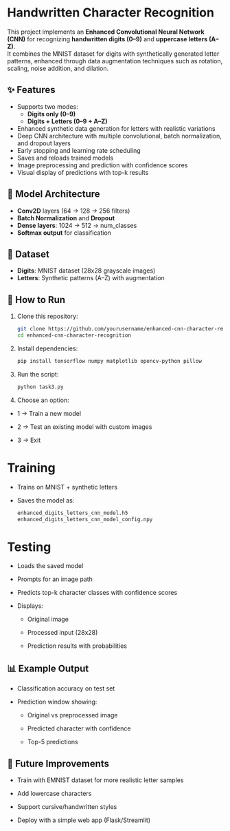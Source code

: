 # Handwritten Character Recognition 

This project implements an **Enhanced Convolutional Neural Network (CNN)** for recognizing **handwritten digits (0–9)** and **uppercase letters (A–Z)**.  
It combines the MNIST dataset for digits with synthetically generated letter patterns, enhanced through data augmentation techniques such as rotation, scaling, noise addition, and dilation.  

## ✨ Features
- Supports two modes:
  - **Digits only (0–9)**
  - **Digits + Letters (0–9 + A–Z)**
- Enhanced synthetic data generation for letters with realistic variations
- Deep CNN architecture with multiple convolutional, batch normalization, and dropout layers
- Early stopping and learning rate scheduling
- Saves and reloads trained models
- Image preprocessing and prediction with confidence scores
- Visual display of predictions with top-k results

## 🧠 Model Architecture
- **Conv2D** layers (64 → 128 → 256 filters)
- **Batch Normalization** and **Dropout**
- **Dense layers**: 1024 → 512 → num_classes
- **Softmax output** for classification

## 📂 Dataset
- **Digits**: MNIST dataset (28x28 grayscale images)
- **Letters**: Synthetic patterns (A–Z) with augmentation

## 🚀 How to Run

1. Clone this repository:
   ```bash
   git clone https://github.com/yourusername/enhanced-cnn-character-recognition.git
   cd enhanced-cnn-character-recognition

2. Install dependencies:
   ```bash
   pip install tensorflow numpy matplotlib opencv-python pillow


3. Run the script:
   ```bash
   python task3.py


4. Choose an option:

- 1 → Train a new model

- 2 → Test an existing model with custom images

- 3 → Exit

# Training

- Trains on MNIST + synthetic letters

- Saves the model as:

  ```bash
  enhanced_digits_letters_cnn_model.h5
  enhanced_digits_letters_cnn_model_config.npy

# Testing

- Loads the saved model

- Prompts for an image path

- Predicts top-k character classes with confidence scores

- Displays:

   - Original image

   - Processed input (28x28)

   - Prediction results with probabilities

## 📊 Example Output

- Classification accuracy on test set

- Prediction window showing:

   - Original vs preprocessed image

   - Predicted character with confidence

   - Top-5 predictions

## 🔮 Future Improvements

- Train with EMNIST dataset for more realistic letter samples

- Add lowercase characters

- Support cursive/handwritten styles

- Deploy with a simple web app (Flask/Streamlit)
